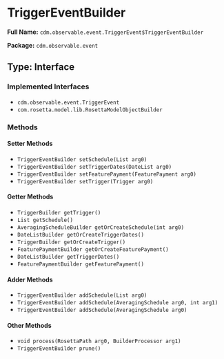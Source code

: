 # TriggerEventBuilder

**Full Name:** `cdm.observable.event.TriggerEvent$TriggerEventBuilder`

**Package:** `cdm.observable.event`

## Type: Interface

### Implemented Interfaces

- `cdm.observable.event.TriggerEvent`
- `com.rosetta.model.lib.RosettaModelObjectBuilder`

### Methods

#### Setter Methods

- `TriggerEventBuilder setSchedule(List arg0)`
- `TriggerEventBuilder setTriggerDates(DateList arg0)`
- `TriggerEventBuilder setFeaturePayment(FeaturePayment arg0)`
- `TriggerEventBuilder setTrigger(Trigger arg0)`

#### Getter Methods

- `TriggerBuilder getTrigger()`
- `List getSchedule()`
- `AveragingScheduleBuilder getOrCreateSchedule(int arg0)`
- `DateListBuilder getOrCreateTriggerDates()`
- `TriggerBuilder getOrCreateTrigger()`
- `FeaturePaymentBuilder getOrCreateFeaturePayment()`
- `DateListBuilder getTriggerDates()`
- `FeaturePaymentBuilder getFeaturePayment()`

#### Adder Methods

- `TriggerEventBuilder addSchedule(List arg0)`
- `TriggerEventBuilder addSchedule(AveragingSchedule arg0, int arg1)`
- `TriggerEventBuilder addSchedule(AveragingSchedule arg0)`

#### Other Methods

- `void process(RosettaPath arg0, BuilderProcessor arg1)`
- `TriggerEventBuilder prune()`

